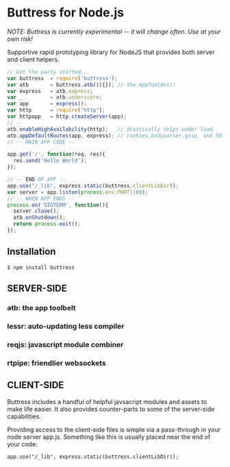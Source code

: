 Buttress for Node.js
=============

*NOTE: Buttress is currently experimental -- it will change often. Use at your own risk!*

Supportive rapid prototyping library for NodeJS that provides both server and client helpers.

```js
// Get the party started...
var buttress  = require('buttress');
var atb       = buttress.atb()({}); // the AppToolBelt!
var express   = atb.express;
var _         = atb.underscore;
var app       = express();
var http      = require("http");
var httpapp   = http.createServer(app);
// --
atb.enableHighAvailability(http);   // drastically helps under load.
atb.appDefaultRoutes(app, express); // cookies,bodyparser,gzip, and 503-on-overload.
// -- MAIN APP CODE --

app.get('/', function(req, res){
  res.send('Hello World');
});

// -- END OF APP -- 
app.use("/_lib", express.static(buttress.clientLibDir));
var server = app.listen(process.env.PORT||80);
// -- WHEN APP ENDS --
process.on('SIGTERM', function(){
  server.close();
  atb.onShutdown();
  return process.exit(); 
});
```

## Installation

    $ npm install buttress


## SERVER-SIDE 

### atb: the app toolbelt

### lessr: auto-updating less compiler

### reqjs: javascript module combiner

### rtpipe: friendlier websockets

## CLIENT-SIDE

Buttress includes a handful of helpful javsacript modules and assets to make life easier. It also provides counter-parts to some of the server-side capabilities.

Providing access to the client-side files is simple via a pass-through in your node server app.js. Something like this is usually placed near the end of your code:

    app.use("/_lib", express.static(buttress.clientLibDir));







